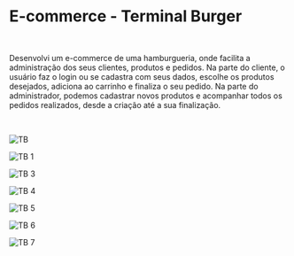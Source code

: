 <h1>E-commerce - Terminal Burger</h1>
<br>
<p>Desenvolvi um e-commerce de uma hamburgueria, onde facilita a administração dos seus clientes, produtos e pedidos. Na parte do cliente, o usuário faz o login ou se cadastra com seus dados, escolhe os produtos desejados, adiciona ao carrinho e finaliza o seu pedido. Na parte do administrador, podemos cadastrar novos produtos e acompanhar todos os pedidos realizados, desde a criação até a sua finalização.</p>
<br>

![TB](https://user-images.githubusercontent.com/115510769/236369866-36b97b73-f9c3-4950-af63-c173da18cded.png)

![TB 1](https://user-images.githubusercontent.com/115510769/236369883-f33e6f77-4ac3-44d6-bda8-ae4e5c9fdccc.png)

![TB 3](https://user-images.githubusercontent.com/115510769/236369913-02886bba-f02f-48f4-8c07-c81603e92c54.png)

![TB 4](https://user-images.githubusercontent.com/115510769/236369922-e2b93dd7-8a6c-49c5-8b40-7ea8b0b582da.png)

![TB 5](https://user-images.githubusercontent.com/115510769/236369930-269f136c-fa01-493b-a347-b06520563d02.png)

![TB 6](https://user-images.githubusercontent.com/115510769/236369939-2c0e6a90-ea32-4c24-97c9-9d35e153b7a1.png)

![TB 7](https://user-images.githubusercontent.com/115510769/236369954-a1b149a1-51ac-4dc1-81f1-165973212c48.png)
